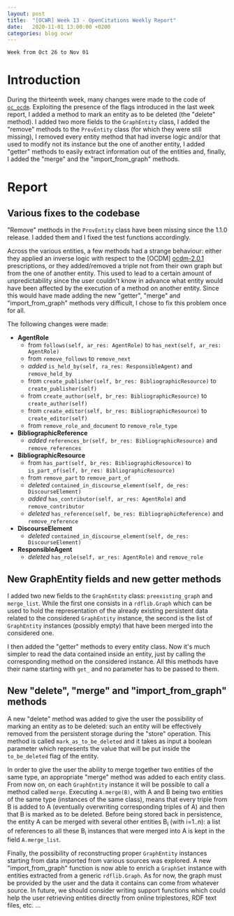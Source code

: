 ```yaml
---
layout: post
title:  "[OCWR] Week 13 - OpenCitations Weekly Report"
date:   2020-11-01 13:00:00 +0200
categories: blog ocwr
---
```

`Week from Oct 26 to Nov 01`

# Introduction
During the thirteenth week, many changes were made to the code of [`oc_ocdm`][oc_ocdm_github]. Exploiting the presence of the flags
introduced in the last week report, I added a method to mark an entity as to be deleted (the "delete" method). I added two more fields 
to the `GraphEntity` class, I added the "remove" methods to the `ProvEntity` class (for which they were still missing), I removed every 
entity method that had inverse logic and/or that used to modify not its instance but the one of another entity, I added "getter" methods 
to easily extract information out of the entities and, finally, I added the "merge" and the "import_from_graph" methods.

# Report

## Various fixes to the codebase
"Remove" methods in the `ProvEntity` class have been missing since the 1.1.0 release. I added them and I fixed the test functions 
accordingly.

Across the various entities, a few methods had a strange behaviour: either they applied an inverse logic with respect to the [OCDM]
[ocdm-2.0.1] prescriptions, or they added/removed a triple not from their own graph but from the one of another entity. This used to
lead to a certain amount of unpredictability since the user couldn't know in advance what entity would have been affected by the 
execution of a method on another entity. Since this would have made adding the new "getter", "merge" and "import_from_graph" methods
very difficult, I chose to fix this problem once for all.

The following changes were made:
  * **AgentRole**
    * from `follows(self, ar_res: AgentRole)` to `has_next(self, ar_res: AgentRole)`
    * from `remove_follows` to `remove_next`
    * _added_ `is_held_by(self, ra_res: ResponsibleAgent)` and `remove_held_by`
    * from `create_publisher(self, br_res: BibliographicResource)` to `create_publisher(self)`
    * from `create_author(self, br_res: BibliographicResource)` to `create_author(self)`
    * from `create_editor(self, br_res: BibliographicResource)` to `create_editor(self)`
    * from `remove_role_and_document` to `remove_role_type`
  * **BibliographicReference**
    * _added_ `references_br(self, br_res: BibliographicResource)` and `remove_references`
  * **BibliographicResource**
    * from `has_part(self, br_res: BibliographicResource)` to `is_part_of(self, br_res: BibliographicResource)`
    * from `remove_part` to `remove_part_of`
    * _deleted_ `contained_in_discourse_element(self, de_res: DiscourseElement)`
    * _added_ `has_contributor(self, ar_res: AgentRole)` and `remove_contributor`
    * _deleted_ `has_reference(self, be_res: BibliographicReference)` and `remove_reference`
  * **DiscourseElement**
    * _deleted_ `contained_in_discourse_element(self, de_res: DiscourseElement)`
  * **ResponsibleAgent**
    * _deleted_ `has_role(self, ar_res: AgentRole)` and `remove_role`

## New GraphEntity fields and new getter methods
I added two new fields to the `GraphEntity` class: `preexisting_graph` and `merge_list`. While the first one consists in a 
`rdflib.Graph` which can be used to hold the representation of the already existing persistent data related to the considered 
`GraphEntity` instance, the second is the list of `GraphEntity` instances (possibly empty) that have been merged into the considered one.

I then added the "getter" methods to every entity class. Now it's much simpler to read the data contained inside an entity, just by 
calling the corresponding method on the considered instance. All this methods have their name starting with `get_` and no parameter 
has to be passed to them.

## New "delete", "merge" and "import_from_graph" methods
A new "delete" method was added to give the user the possibility of marking an entity as to be deleted: such an entity will be 
effectively removed from the persistent storage during the "store" operation. This method is called `mark_as_to_be_deleted` and it takes 
as input a boolean parameter which represents the value that will be put inside the `to_be_deleted` flag of the entity.

In order to give the user the ability to merge together two entities of the same type, an appropriate "merge" method was added to each 
entity class. From now on, on each `GraphEntity` instance it will be possible to call a method called `merge`. Executing `A.merge(B)`, 
with A and B being two entities of the same type (instances of the same class), means that every triple from B is added to A (eventually 
overwriting corresponding triples of A) and then that B is marked as to be deleted. Before being stored back in persistence, the entity 
A can be merged with several other entities B<sub>i</sub> (with i=1..n): a list of references to all these B<sub>i</sub> instances that 
were merged into A is kept in the field `A.merge_list`.

Finally, the possibility of reconstructing proper `GraphEntity` instances starting from data imported from various sources was explored. 
A new "import_from_graph" function is now able to enrich a `GraphSet` instance with entities extracted from a generic `rdflib.Graph`. As 
for now, the graph must be provided by the user and the data it contains can come from whatever source. In future, we should consider 
writing support functions which could help the user retrieving entities directly from online triplestores, RDF text files, etc. ...

[oc_ocdm_github]:      https://github.com/opencitations/oc_ocdm
[ocdm-2.0.1]:          https://figshare.com/articles/Metadata_for_the_OpenCitations_Corpus/3443876
